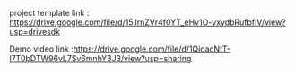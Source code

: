 project template link : https://drive.google.com/file/d/15llrnZVr4f0YT_eHv1O-vxydbRufbfiV/view?usp=drivesdk


Demo video link :https://drive.google.com/file/d/1QioacNtT-l7T0bDTW96vL7Sv6mnhY3J3/view?usp=sharing 
